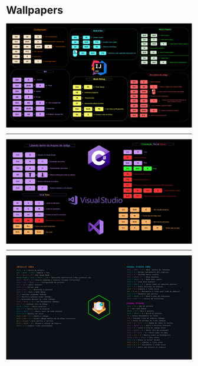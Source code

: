 # Wallpapers

<p align="center">
  <img src="https://github.com/fanto-docs/Wallpapers/blob/main/Intellij-Wallpaper.png">
</p>

---

<p align="center">
  <img src="https://github.com/fanto-docs/Wallpapers/blob/main/Visual-Studio-Wallpaper.png">
</p>

---

<p align="center">
  <img src="https://github.com/fanto-docs/Wallpapers/blob/main/Wallpaper-Fanto-Docs.png">
</p>
